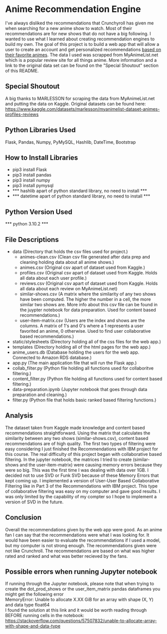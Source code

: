 # Anime Recommendation Engine
I've always disliked the recommendations that Crunchyroll has given me when searching for a new anime show to watch. Most of their recommendations are for new shows that do not have a big following. I wanted to use what I learned about creating recommendation engines to build my own. The goal of this project is to build a web app that will allow a user to create an account and get personalized recommendations <u>based on their favorite animes</u>. The data I used was scrapped from MyAnimeList.net which is a popular review site for all things anime. More information and a link to the original data set can be found on the "Special Shoutout" section of this README.

## Special Shoutout
A big thanks to MARLESSON for scraping the data from MyAnimeList.net and putting the data on Kaggle. Original datasets can be found here: <br>
https://www.kaggle.com/datasets/marlesson/myanimelist-dataset-animes-profiles-reviews

## Python Libraries Used
Flask, Pandas, Numpy, PyMySQL, Hashlib, DateTime, Bootstrap

## How to Install Libraries
- pip3 install Flask
- pip3 install pandas
- pip3 install numpy
- pip3 install pymysql
- *** hashlib apart of python standard library, no need to install ***
- *** datetime apart of python standard library, no need to install ***

## Python Version Used
*** python 3.10.2 ***

## File Descriptions
- data (Directory that holds the csv files used for project.)
  -  animes-clean.csv (Clean csv file generated after data prep and cleaning holding data about all anime shows.)
  -  animes.csv (Original csv apart of dataset used from Kaggle.)
  -  profiles.csv (Original csv apart of dataset used from Kaggle. Holds all data about each user profile.)
  -  reviews.csv (Original csv apart of dataset used from Kaggle. Holds all data about each review on MyAnimeList.net)
  -  similar-shows.csv (A matrix where the similarity of any two shows have been computed. The higher the number in a cell, the more similar two shows are. More info about this csv file can be found in the juypter notebook for data preparation. Used for content based recommendations.)
  -  user-item-matrix.csv (Users are the index and shows are the columns. A matrix of 1's and 0's where a 1 represents a user favorited an anime, 0 otherwise. Used to find user collaborative based recommendations.)
- static/stylesheets (Directory holding all of the css files for the web app.)
- templates (Directory holding all of the html pages for the web app.)
- anime_users.db (Database holding the users for the web app. Connected to Amazon RDS database.)
- app.py (The main application file that will run the Flask app.)
- collab_filter.py (Python file holding all functions used for collaboritve filtering.)
- content_filter.py (Python file holding all functions used for content based filtering.)
- data-preparation.ipynb (Jupyter notebook that goes through data preparation and cleaning.)
- filter.py (Python file that holds basic ranked based filtering functions.)


## Analysis
The dataset taken from Kaggle made knowledge and content based recommendations straightforward. Using the matrix that calculates the similarity between any two shows (similar-shows.csv), content based recommendations are of high quality. The first two types of filtering were easy considering I just finished the Recommendations with IBM project for this course. The real difficulty of this project began with collaborative based filtering. In the jupyter notebook, the matrices I tried to create (similar-shows and the user-item-matrix) were causing memory errors because they were so big. This was the first time I was dealing with data over 1GB. I decided not to use SVD or Funk SVD because of these Memory Errors that kept coming up. I implemented a version of User-User Based Collaborative Filtering like in Part 3 of the Recommendations with IBM project. This type of collaborative filtering was easy on my computer and gave good results. I was only limited by the capability of my compter so I hope to implement a version of SVD in the future.

## Conclusion
Overall the recommendations given by the web app were good. As an anime fan I can say that the recommendations were what I was looking for. It would have been easier to evaluate the recommendations if I used a model, but my computer is not strong enough. The recommendations given were not like Crunchroll. The recommendations are based on what was higher rated and ranked and what was better recieved by the fans.

## Possible errors when running Jupyter notebook
If running through the Jupyter notebook, please note that when trying to create the dot_prod_shows or the user_item_matrix pandas dataframes you might get the following error <br>
MemoryError: Unable to allocate X.XX GiB for an array with shape (X, Y) and data type float64 <br>
I found the solution at this link and it would be worth reading through BEFORE running cells in the notebook:<br>
https://stackoverflow.com/questions/57507832/unable-to-allocate-array-with-shape-and-data-type
